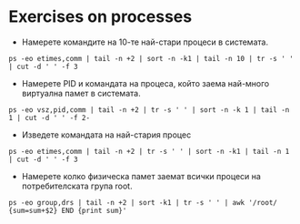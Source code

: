# Exercises on processes

* Намерете командите на 10-те най-стари процеси в системата.
```shell
ps -eo etimes,comm | tail -n +2 | sort -n -k1 | tail -n 10 | tr -s ' ' | cut -d ' ' -f 3
```

* Намерете PID и командата на процеса, който заема най-много виртуална памет в системата.
```shell
ps -eo vsz,pid,comm | tail -n +2 | tr -s ' ' | sort -n -k 1 | tail -n 1 | cut -d ' ' -f 2-
```

* Изведете командата на най-стария процес
```shell
ps -eo etimes,comm | tail -n +2 | tr -s ' ' | sort -n -k1 | tail -n 1 | cut -d ' ' -f 3
```

* Намерете колко физическа памет заемат всички процеси на потребителската група root.
```shell
ps -eo group,drs | tail -n +2 | sort -k1 | tr -s ' ' | awk '/root/ {sum=sum+$2} END {print sum}'
```
